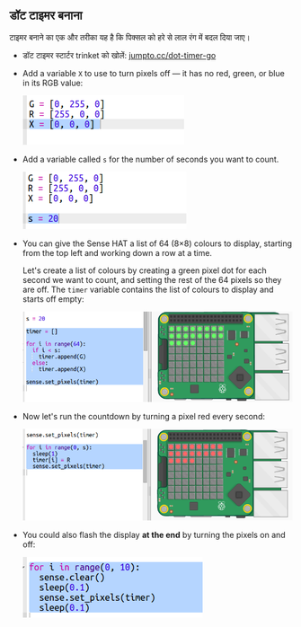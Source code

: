 ## डॉट टाइमर बनाना

टाइमर बनाने का एक और तरीका यह है कि पिक्सल को हरे से लाल रंग में बदल दिया जाए।

+ डॉट टाइमर स्टार्टर trinket को खोलें: <a href="http://jumpto.cc/dot-timer-go" target="_blank">jumpto.cc/dot-timer-go</a>

+ Add a variable `X` to use to turn pixels off — it has no red, green, or blue in its RGB value:
    
    ![screenshot](images/timer-off.png)

+ Add a variable called `s` for the number of seconds you want to count.
    
    ![screenshot](images/timer-seconds.png)

+ You can give the Sense HAT a list of 64 (8×8) colours to display, starting from the top left and working down a row at a time.
    
    Let's create a list of colours by creating a green pixel dot for each second we want to count, and setting the rest of the 64 pixels so they are off. The `timer` variable contains the list of colours to display and starts off empty:
    
    ![screenshot](images/timer-setup.png)

+ Now let's run the countdown by turning a pixel red every second:
    
    ![screenshot](images/timer-turn-red.png)

+ You could also flash the display **at the end** by turning the pixels on and off:
    
    ![screenshot](images/timer-flash.png)